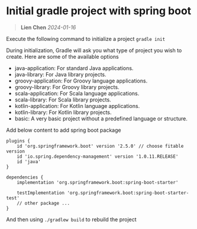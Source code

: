 # Initial gradle project with spring boot
> **Lien Chen** *2024-01-16*

Execute the following command to initialize a project
`gradle init`

During initialization, Gradle will ask you what type of project you wish to create. Here are some of the available options

* java-application: For standard Java applications.
* java-library: For Java library projects.
* groovy-application: For Groovy language applications.
* groovy-library: For Groovy library projects.
* scala-application: For Scala language applications.
* scala-library: For Scala library projects.
* kotlin-application: For Kotlin language applications.
* kotlin-library: For Kotlin library projects.
* basic: A very basic project without a predefined language or structure.


Add below content to add spring boot package
```gradle=
plugins {
    id 'org.springframework.boot' version '2.5.0' // choose fitable version
    id 'io.spring.dependency-management' version '1.0.11.RELEASE'
    id 'java'
}

dependencies {
    implementation 'org.springframework.boot:spring-boot-starter'

    testImplementation 'org.springframework.boot:spring-boot-starter-test'
    // other package ...
}

```
And then using `./gradlew build` to rebuild the project

